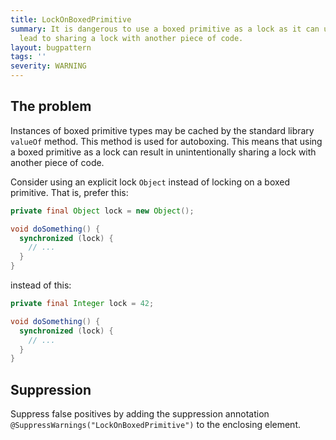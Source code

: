 ```yaml
---
title: LockOnBoxedPrimitive
summary: It is dangerous to use a boxed primitive as a lock as it can unintentionally
  lead to sharing a lock with another piece of code.
layout: bugpattern
tags: ''
severity: WARNING
---
```


<!--
*** AUTO-GENERATED, DO NOT MODIFY ***
To make changes, edit the @BugPattern annotation or the explanation in docs/bugpattern.
-->


## The problem
Instances of boxed primitive types may be cached by the standard library
`valueOf` method. This method is used for autoboxing. This means that using a
boxed primitive as a lock can result in unintentionally sharing a lock with
another piece of code.

Consider using an explicit lock `Object` instead of locking on a boxed
primitive. That is, prefer this:

```java
private final Object lock = new Object();

void doSomething() {
  synchronized (lock) {
    // ...
  }
}
```

instead of this:

```java
private final Integer lock = 42;

void doSomething() {
  synchronized (lock) {
    // ...
  }
}
```

## Suppression
Suppress false positives by adding the suppression annotation `@SuppressWarnings("LockOnBoxedPrimitive")` to the enclosing element.
